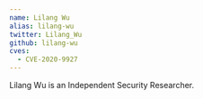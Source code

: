 ```yaml
---
name: Lilang Wu
alias: lilang-wu
twitter: Lilang_Wu
github: lilang-wu
cves:
  - CVE-2020-9927
---
```

Lilang Wu is an Independent Security Researcher.
